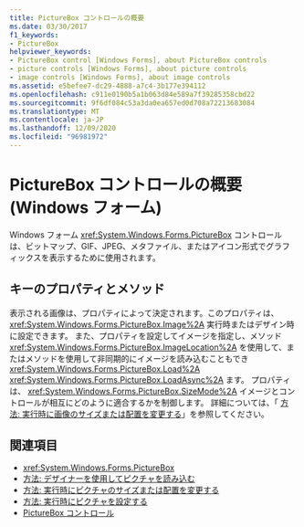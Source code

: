 ```yaml
---
title: PictureBox コントロールの概要
ms.date: 03/30/2017
f1_keywords:
- PictureBox
helpviewer_keywords:
- PictureBox control [Windows Forms], about PictureBox controls
- picture controls [Windows Forms], about picture controls
- image controls [Windows Forms], about image controls
ms.assetid: e5befee7-dc29-4888-a7c4-3b177e394112
ms.openlocfilehash: c911e0190b5a1b063d84e589a7f39285358cbd22
ms.sourcegitcommit: 9f6df084c53a3da0ea657ed0d708a72213683084
ms.translationtype: MT
ms.contentlocale: ja-JP
ms.lasthandoff: 12/09/2020
ms.locfileid: "96981972"
---
```

# <a name="picturebox-control-overview-windows-forms"></a>PictureBox コントロールの概要 (Windows フォーム)
Windows フォーム <xref:System.Windows.Forms.PictureBox> コントロールは、ビットマップ、GIF、JPEG、メタファイル、またはアイコン形式でグラフィックスを表示するために使用されます。  
  
## <a name="key-properties-and-methods"></a>キーのプロパティとメソッド  
 表示される画像は、プロパティによって決定されます。このプロパティは、 <xref:System.Windows.Forms.PictureBox.Image%2A> 実行時またはデザイン時に設定できます。 また、プロパティを設定してイメージを指定し、メソッド <xref:System.Windows.Forms.PictureBox.ImageLocation%2A> を使用して、またはメソッドを使用して非同期的にイメージを読み込むこともでき <xref:System.Windows.Forms.PictureBox.Load%2A> <xref:System.Windows.Forms.PictureBox.LoadAsync%2A> ます。 プロパティは、 <xref:System.Windows.Forms.PictureBox.SizeMode%2A> イメージとコントロールが相互にどのように適合するかを制御します。 詳細については、「 [方法: 実行時に画像のサイズまたは配置を変更する](how-to-modify-the-size-or-placement-of-a-picture-at-run-time-windows-forms.md)」を参照してください。  
  
## <a name="see-also"></a>関連項目

- <xref:System.Windows.Forms.PictureBox>
- [方法: デザイナーを使用してピクチャを読み込む](how-to-load-a-picture-using-the-designer-windows-forms.md)
- [方法: 実行時にピクチャのサイズまたは配置を変更する](how-to-modify-the-size-or-placement-of-a-picture-at-run-time-windows-forms.md)
- [方法: 実行時にピクチャを設定する](how-to-set-pictures-at-run-time-windows-forms.md)
- [PictureBox コントロール](picturebox-control-windows-forms.md)
